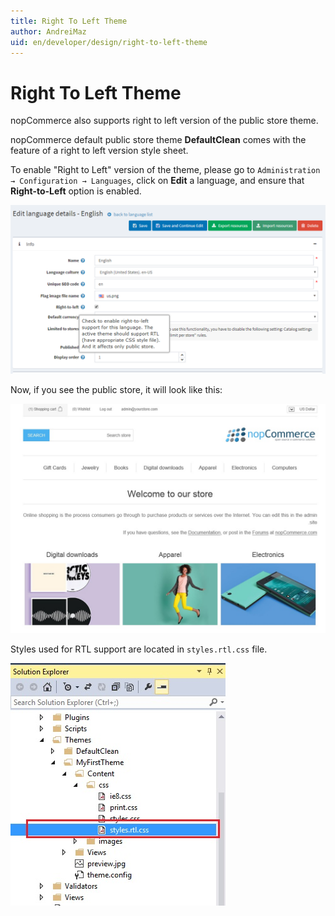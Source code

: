 ```yaml
---
title: Right To Left Theme
author: AndreiMaz
uid: en/developer/design/right-to-left-theme
---
```


# Right To Left Theme

nopCommerce also supports right to left version of the public store theme.

nopCommerce default public store theme **DefaultClean** comes with the feature of a right to left version style sheet.

To enable "Right to Left" version of the theme, please go to `Administration → Configuration → Languages`, click on **Edit** a language, and ensure that **Right-to-Left** option is enabled.

![rtm-settings](_static/right-to-left-theme/rtm-settings.png)

Now, if you see the public store, it will look like this:

![rtm-public](_static/right-to-left-theme/rtm-public.jpg)

Styles used for RTL support are located in `styles.rtl.css` file.

![rtm-css](_static/right-to-left-theme/rtm-css.jpg)
